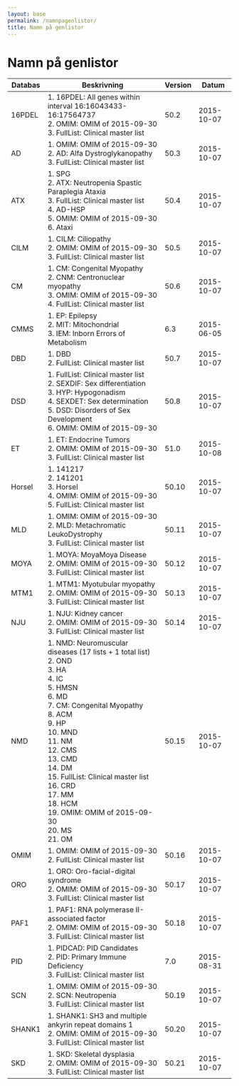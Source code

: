 ```yaml
---
layout: base
permalink: /namnpagenlistor/
title: Namn på genlistor
---
```


# Namn på genlistor

|Databas|Beskrivning|Version|Datum|
|---|---|---|---|
|16PDEL|1. 16PDEL: All genes within interval 16:16043433-16:17564737<br />2. OMIM: OMIM of 2015-09-30<br />3. FullList: Clinical master list<br />|50.2|2015-10-07|
|AD|1. OMIM: OMIM of 2015-09-30<br />2. AD: Alfa Dystroglykanopathy<br />3. FullList: Clinical master list<br />|50.3|2015-10-07|
|ATX|1. SPG<br />2. ATX: Neutropenia Spastic Paraplegia Ataxia<br />3. FullList: Clinical master list<br />4. AD-HSP<br />5. OMIM: OMIM of 2015-09-30<br />6. Ataxi<br />|50.4|2015-10-07|
|CILM|1. CILM: Ciliopathy<br />2. OMIM: OMIM of 2015-09-30<br />3. FullList: Clinical master list<br />|50.5|2015-10-07|
|CM|1. CM: Congenital Myopathy<br />2. CNM: Centronuclear myopathy<br />3. OMIM: OMIM of 2015-09-30<br />4. FullList: Clinical master list<br />|50.6|2015-10-07|
|CMMS|1. EP: Epilepsy<br />2. MIT: Mitochondrial<br />3. IEM: Inborn Errors of Metabolism<br />|6.3|2015-06-05|
|DBD|1. DBD<br />2. FullList: Clinical master list<br />|50.7|2015-10-07|
|DSD|1. FullList: Clinical master list<br />2. SEXDIF: Sex differentiation<br />3. HYP: Hypogonadism<br />4. SEXDET: Sex determination<br />5. DSD: Disorders of Sex Development<br />6. OMIM: OMIM of 2015-09-30<br />|50.8|2015-10-07|
|ET|1. ET: Endocrine Tumors<br />2. OMIM: OMIM of 2015-09-30<br />3. FullList: Clinical master list<br />|51.0|2015-10-08|
|Horsel|1. 141217<br />2. 141201<br />3. Horsel<br />4. OMIM: OMIM of 2015-09-30<br />5. FullList: Clinical master list<br />|50.10|2015-10-07|
|MLD|1. OMIM: OMIM of 2015-09-30<br />2. MLD: Metachromatic LeukoDystrophy<br />3. FullList: Clinical master list<br />|50.11|2015-10-07|
|MOYA|1. MOYA: MoyaMoya Disease<br />2. OMIM: OMIM of 2015-09-30<br />3. FullList: Clinical master list<br />|50.12|2015-10-07|
|MTM1|1. MTM1: Myotubular myopathy<br />2. OMIM: OMIM of 2015-09-30<br />3. FullList: Clinical master list<br />|50.13|2015-10-07|
|NJU|1. NJU: Kidney cancer<br />2. OMIM: OMIM of 2015-09-30<br />3. FullList: Clinical master list<br />|50.14|2015-10-07|
|NMD|1. NMD: Neuromuscular diseases (17 lists + 1 total list)<br />2. OND<br />3. HA<br />4. IC<br />5. HMSN<br />6. MD<br />7. CM: Congenital Myopathy<br />8. ACM<br />9. HP<br />10. MND<br />11. NM<br />12. CMS<br />13. CMD<br />14. DM<br />15. FullList: Clinical master list<br />16. CRD<br />17. MM<br />18. HCM<br />19. OMIM: OMIM of 2015-09-30<br />20. MS<br />21. OM<br />|50.15|2015-10-07|
|OMIM|1. OMIM: OMIM of 2015-09-30<br />2. FullList: Clinical master list<br />|50.16|2015-10-07|
|ORO|1. ORO: Oro-facial-digital syndrome<br />2. OMIM: OMIM of 2015-09-30<br />3. FullList: Clinical master list<br />|50.17|2015-10-07|
|PAF1|1. PAF1: RNA polymerase II-associated factor<br />2. OMIM: OMIM of 2015-09-30<br />3. FullList: Clinical master list<br />|50.18|2015-10-07|
|PID|1. PIDCAD: PID Candidates<br />2. PID: Primary Immune Deficiency<br />3. FullList: Clinical master list<br />|7.0|2015-08-31|
|SCN|1. OMIM: OMIM of 2015-09-30<br />2. SCN: Neutropenia<br />3. FullList: Clinical master list<br />|50.19|2015-10-07|
|SHANK1|1. SHANK1: SH3 and multiple ankyrin repeat domains 1<br />2. OMIM: OMIM of 2015-09-30<br />3. FullList: Clinical master list<br />|50.20|2015-10-07|
|SKD|1. SKD: Skeletal dysplasia<br />2. OMIM: OMIM of 2015-09-30<br />3. FullList: Clinical master list<br />|50.21|2015-10-07|
